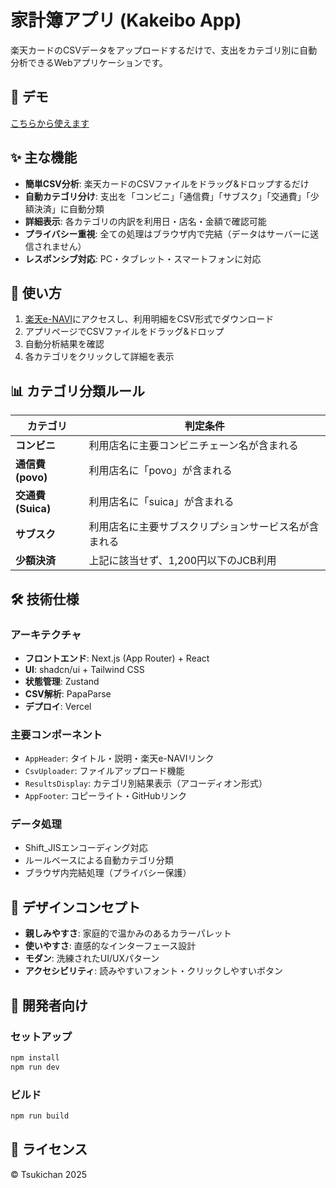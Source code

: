# 家計簿アプリ (Kakeibo App)

楽天カードのCSVデータをアップロードするだけで、支出をカテゴリ別に自動分析できるWebアプリケーションです。

## 🌟 デモ

<!-- TODO: Vercelのデプロイ後にリンクを挿入 -->
[こちらから使えます](vercel-link-to-be-inserted)

## ✨ 主な機能

- **簡単CSV分析**: 楽天カードのCSVファイルをドラッグ&ドロップするだけ
- **自動カテゴリ分け**: 支出を「コンビニ」「通信費」「サブスク」「交通費」「少額決済」に自動分類
- **詳細表示**: 各カテゴリの内訳を利用日・店名・金額で確認可能
- **プライバシー重視**: 全ての処理はブラウザ内で完結（データはサーバーに送信されません）
- **レスポンシブ対応**: PC・タブレット・スマートフォンに対応

## 🚀 使い方

1. [楽天e-NAVI](https://login.account.rakuten.com/sso/authorize?client_id=rakuten_card_enavi_web&redirect_uri=https://www.rakuten-card.co.jp/e-navi/auth/login.xhtml&scope=openid%20profile&response_type=code&prompt=login#/sign_in)にアクセスし、利用明細をCSV形式でダウンロード
2. アプリページでCSVファイルをドラッグ&ドロップ
3. 自動分析結果を確認
4. 各カテゴリをクリックして詳細を表示

## 📊 カテゴリ分類ルール

| カテゴリ | 判定条件 |
|---------|---------|
| **コンビニ** | 利用店名に主要コンビニチェーン名が含まれる |
| **通信費 (povo)** | 利用店名に「povo」が含まれる |
| **交通費 (Suica)** | 利用店名に「suica」が含まれる |
| **サブスク** | 利用店名に主要サブスクリプションサービス名が含まれる |
| **少額決済** | 上記に該当せず、1,200円以下のJCB利用 |

## 🛠 技術仕様

### アーキテクチャ
- **フロントエンド**: Next.js (App Router) + React
- **UI**: shadcn/ui + Tailwind CSS
- **状態管理**: Zustand
- **CSV解析**: PapaParse
- **デプロイ**: Vercel

### 主要コンポーネント
- `AppHeader`: タイトル・説明・楽天e-NAVIリンク
- `CsvUploader`: ファイルアップロード機能
- `ResultsDisplay`: カテゴリ別結果表示（アコーディオン形式）
- `AppFooter`: コピーライト・GitHubリンク

### データ処理
- Shift_JISエンコーディング対応
- ルールベースによる自動カテゴリ分類
- ブラウザ内完結処理（プライバシー保護）

## 🎨 デザインコンセプト

- **親しみやすさ**: 家庭的で温かみのあるカラーパレット
- **使いやすさ**: 直感的なインターフェース設計
- **モダン**: 洗練されたUI/UXパターン
- **アクセシビリティ**: 読みやすいフォント・クリックしやすいボタン

## 🔧 開発者向け

### セットアップ
```bash
npm install
npm run dev
```

### ビルド
```bash
npm run build
```

## 📄 ライセンス

© Tsukichan 2025